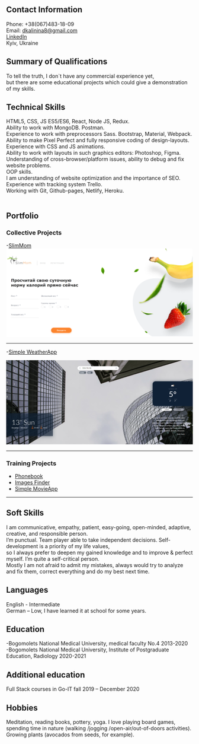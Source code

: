 ## Contact Information
Phone: +38(067)483-18-09
<br/>
Email: dkalinina8@gmail.com
<br/>
<a href="https://www.linkedin.com/in/daria-kalinina-60aaaa168/"> LinkedIn </a> <br/>
Kyiv, Ukraine

## Summary of Qualifications
To tell the truth, I don`t have any commercial experience yet, 
<br/>
but there are some educational projects which could give a demonstration of my skills.

## Technical Skills

HTML5, CSS, JS ES5/ES6, React, Node JS, Redux. <br/>
Ability to work with MongoDB. Postman. <br/>
Experience to work with preprocessors Sass. Bootstrap, Material, Webpack. <br/>
Ability to make Pixel Perfect and fully responsive coding of design-layouts. <br/>
Experience with CSS and JS animations. <br/>
Ability to work with layouts in such graphics editors: Photoshop, Figma. <br/>
Understanding of cross-browser/platform issues, ability to debug and fix website problems. <br/>
OOP skills. <br/>
I am understanding of website optimization and the importance of SEO. <br/>
Experience with tracking system Trello. <br/>
Working with Git, Github-pages, Netlify, Heroku. <br/>
<br />

## Portfolio

### Collective Projects

-[SlimMom](https://modest-benz-fcb0d4.netlify.app/)
<img src="images/SlimMom.png?raw=true"/>

---

-[Simple WeatherApp](https://mykhaylopishchur.github.io/weather-app/)

<img src="images/WeatherApp.png?raw=true"/>

---

### Training Projects

- [Phonebook](https://github.com/KalinkinaD/goit-react-hw-08-phonebook)
- [Images Finder](https://github.com/KalinkinaD/goit-react-hw-03-image-finder)
- [Simple MovieApp](https://github.com/KalinkinaD/goit-react-hw-04-movies)

---

## Soft Skills
I am communicative, empathy, patient, easy-going, open-minded, adaptive, creative, and responsible person. <br/>
I’m punctual. Team player able to take independent decisions. Self-development is a priority of my life values, <br/>
so I always prefer to deepen my gained knowledge and to improve & perfect myself.  I’m quite a self-critical person. <br/>
Mostly I am not afraid to admit my mistakes, always would try to analyze and fix them, correct everything and do my best next time. 

## Languages
English - Intermediate
<br />
German – Low, I have learned it at school for some years.

## Education
-Bogomolets National Medical University, medical faculty No.4
2013-2020
<br /> 
-Bogomolets National Medical University, Institute of Postgraduate Education, Radiology
2020-2021

## Additional education
Full Stack courses in Go-IT
fall 2019 – December 2020 

## Hobbies
Meditation, reading books, pottery, yoga. I love playing board games, spending time in nature (walking /jogging /open-air/out-of-doors activities). 
Growing plants (avocados from seeds, for example).


